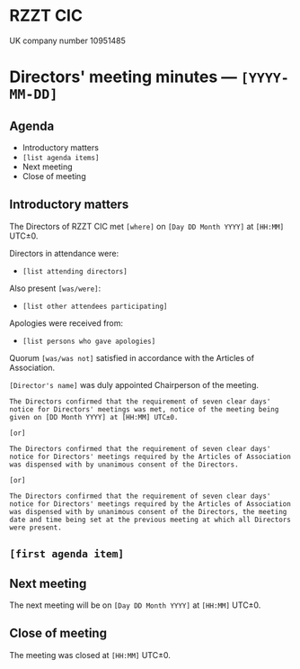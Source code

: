 
# RZZT CIC

UK company number 10951485

# Directors' meeting minutes — `[YYYY-MM-DD]`

## Agenda

- Introductory matters
- `[list agenda items]`
- Next meeting
- Close of meeting

## Introductory matters

The Directors of RZZT CIC met `[where]` on `[Day DD Month YYYY]` at `[HH:MM]` UTC±0.

Directors in attendance were:

- `[list attending directors]`

Also present `[was/were]`:

- `[list other attendees participating]`

Apologies were received from:

- `[list persons who gave apologies]`

Quorum `[was/was not]` satisfied in accordance with the Articles of Association.

`[Director's name]` was duly appointed Chairperson of the meeting.

```
The Directors confirmed that the requirement of seven clear days' notice for Directors' meetings was met, notice of the meeting being given on [DD Month YYYY] at [HH:MM] UTC±0.

[or]

The Directors confirmed that the requirement of seven clear days' notice for Directors' meetings required by the Articles of Association was dispensed with by unanimous consent of the Directors.

[or]

The Directors confirmed that the requirement of seven clear days' notice for Directors' meetings required by the Articles of Association was dispensed with by unanimous consent of the Directors, the meeting date and time being set at the previous meeting at which all Directors were present.
```

## `[first agenda item]`

## Next meeting

The next meeting will be on `[Day DD Month YYYY]` at `[HH:MM]` UTC±0.

## Close of meeting

The meeting was closed at `[HH:MM]` UTC±0.
